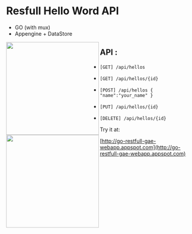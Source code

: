 Resfull Hello Word API
======================
 - GO (with mux)
 - Appengine + DataStore


<img height="250" align="left" src="http://go-restfull-gae-webapp.appspot.com/images/aegopher.jpg">

<img height="250" align="left" src="http://go-restfull-gae-webapp.appspot.com/images/GorillaToolkit.jpg">


API :
----

 - `[GET] /api/hellos`

 - `[GET] /api/hellos/{id}`

 - `[POST] /api/hellos
   {
    "name":"your_name"
   }`

 - `[PUT] /api/hellos/{id}`

 - `[DELETE] /api/hellos/{id}`


Try it at:

 [http://go-restfull-gae-webapp.appspot.com](http://go-restfull-gae-webapp.appspot.com)
